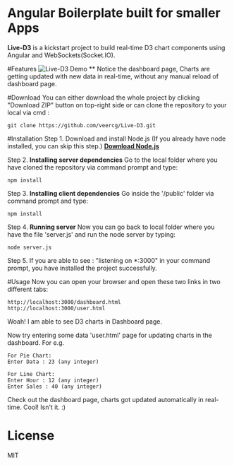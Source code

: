 # Angular Boilerplate built for smaller Apps

**Live-D3** is a kickstart project to build real-time D3 chart components using Angular and WebSockets(Socket.IO).

#Features
![Live-D3 Demo](https://github.com/veercg/Live-D3/blob/master/demo.gif)
** Notice the dashboard page, Charts are getting updated with new data in real-time, without any manual reload of dashboard page.

#Download
You can either download the whole project by clicking "Download ZIP" button on top-right side or can clone the repository to your local via cmd :
```
git clone https://github.com/veercg/Live-D3.git
```

#Installation
Step 1. Download and install Node.js (If you already have node installed, you can skip this step.)
        [**Download Node.js**](https://nodejs.org/en/download/)

Step 2. **Installing server dependencies** Go to the local folder where you have cloned the repository via command prompt and type:
  ```
  npm install
  ```
Step 3. **Installing client dependencies** Go inside the '/public' folder via command prompt and type:
  ```
  npm install
  ```
Step 4. **Running server** Now you can go back to local folder where you have the file 'server.js' and run the node server by typing:
  ```
  node server.js
  ```
Step 5. If you are able to see : "listening on *:3000" in your command prompt, you have installed the project successfully.

#Usage
Now you can open your browser and open these two links in two different tabs:
```
http://localhost:3000/dashboard.html
http://localhost:3000/user.html
```
Woah! I am able to see D3 charts in Dashboard page.

Now try entering some data 'user.html' page for updating charts in the dashboard.
For e.g.
```
For Pie Chart:
Enter Data : 23 (any integer)

For Line Chart:
Enter Hour : 12 (any integer)
Enter Sales : 40 (any integer)
```
Check out the dashboard page, charts got updated automatically in real-time. Cool!
Isn't it. :)

# License
MIT
